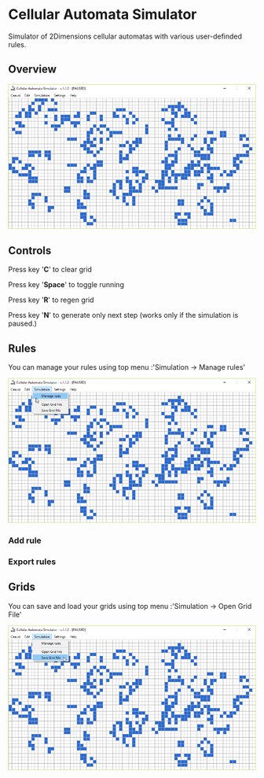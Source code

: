 # Cellular Automata Simulator

Simulator of 2Dimensions cellular automatas with various user-definded rules.

## Overview

![Main window](./docs/imgs/main.png)


## Controls

Press key '**C**' to clear grid

Press key '**Space**' to toggle running

Press key '**R**' to regen grid

Press key '**N**' to generate only next step (works only if the simulation is paused.)

## Rules

You can manage your rules using top menu :'Simulation -> Manage rules'

![Manage Rules](./docs/imgs/manage_rules.png)

### Add rule

### Export rules

## Grids

You can save and load your grids using top menu :'Simulation -> Open Grid File'

![Save Grid File](./docs/imgs/save_grid_file.png)
